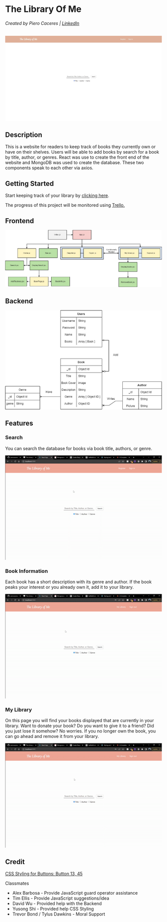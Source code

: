 # The Library Of Me

###### Created by Piero Caceres | [LinkedIn](https://www.linkedin.com/in/pcace/)

![Homepage](./assets/Homepage.jpg)

## Description

This is a website for readers to keep track of books they currently own or have on their shelves. Users will be able to add books by search for a book by title, author, or genres. React was use to create the front end of the website and MongoDB was used to create the database. These two components speak to each other via axios.

## Getting Started

Start keeping track of your library by [clicking here]().

The progress of this project will be monitored using [Trello.](https://trello.com/b/WrVjH1Kw/the-library-of-me)

## Frontend

![The Library Of Me Component Hierarchy](./assets/Component_Hierarchy.jpg)

## Backend

![The Library of Me ERD](./assets/The_Library_Of_Me_ERD.jpg)

## Features

### Search

You can search the database for books via book title, authors, or genre.

![Search for books](./assets/search.gif)

### Book Information

Each book has a short description with its genre and author. If the book peaks your interest or you already own it, add it to your library.

![Book info](./assets/book_info.gif)

### My Library

On this page you will find your books displayed that are currently in your library. Want to donate your book? Do you want to give it to a friend? Did you just lose it somehow? No worries. If you no longer own the book, you can go ahead and remove it from your library.

![My library](./assets/my_library.gif)

## Credit

[CSS Styling for Buttons: Button 13, 45](https://getcssscan.com/css-buttons-examples)

Classmates
* Alex Barbosa - Provide JavaScript guard operator assistance
* Tim Ellis - Provide JavaScript suggestions/idea
* David Wu - Provided help with the Backend
* Yusong Shi - Provided help CSS Styling
* Trevor Bond / Tylus Dawkins - Moral Support